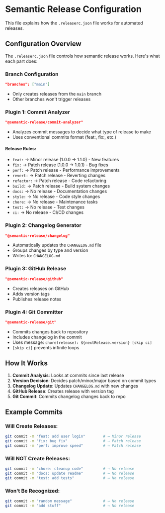 # Semantic Release Configuration

This file explains how the `.releaserc.json` file works for automated releases.

## Configuration Overview

The `.releaserc.json` file controls how semantic release works. Here's what each part does:

### Branch Configuration

```json
"branches": ["main"]
```

- Only creates releases from the `main` branch
- Other branches won't trigger releases

### Plugin 1: Commit Analyzer

```json
"@semantic-release/commit-analyzer"
```

- Analyzes commit messages to decide what type of release to make
- Uses conventional commits format (feat:, fix:, etc.)

#### Release Rules:

- `feat:` → Minor release (1.0.0 → 1.1.0) - New features
- `fix:` → Patch release (1.0.0 → 1.0.1) - Bug fixes
- `perf:` → Patch release - Performance improvements
- `revert:` → Patch release - Reverting changes
- `refactor:` → Patch release - Code refactoring
- `build:` → Patch release - Build system changes
- `docs:` → No release - Documentation changes
- `style:` → No release - Code style changes
- `chore:` → No release - Maintenance tasks
- `test:` → No release - Test changes
- `ci:` → No release - CI/CD changes

### Plugin 2: Changelog Generator

```json
"@semantic-release/changelog"
```

- Automatically updates the `CHANGELOG.md` file
- Groups changes by type and version
- Writes to: `CHANGELOG.md`

### Plugin 3: GitHub Release

```json
"@semantic-release/github"
```

- Creates releases on GitHub
- Adds version tags
- Publishes release notes

### Plugin 4: Git Committer

```json
"@semantic-release/git"
```

- Commits changes back to repository
- Includes changelog in the commit
- Uses message: `chore(release): ${nextRelease.version} [skip ci]`
- `[skip ci]` prevents infinite loops

## How It Works

1. **Commit Analysis**: Looks at commits since last release
2. **Version Decision**: Decides patch/minor/major based on commit types
3. **Changelog Update**: Updates `CHANGELOG.md` with new changes
4. **GitHub Release**: Creates release with version tag
5. **Git Commit**: Commits changelog changes back to repo

## Example Commits

### Will Create Releases:

```bash
git commit -m "feat: add user login"        # → Minor release
git commit -m "fix: bug fix"                # → Patch release
git commit -m "perf: improve speed"         # → Patch release
```

### Will NOT Create Releases:

```bash
git commit -m "chore: cleanup code"         # → No release
git commit -m "docs: update readme"         # → No release
git commit -m "test: add tests"             # → No release
```

### Won't Be Recognized:

```bash
git commit -m "random message"              # → No release
git commit -m "add stuff"                   # → No release
```
